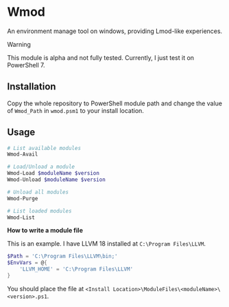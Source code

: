 # Wmod
An environment manage tool on windows, providing Lmod-like experiences.

> [!WARNING]
> This module is alpha and not fully tested. Currently, I just test it on PowerShell 7.

## Installation
Copy the whole repository to PowerShell module path and change the value of `Wmod_Path` in `wmod.psm1` to your install location.

## Usage

```powershell
# List available modules
Wmod-Avail

# Load/Unload a module
Wmod-Load $moduleName $version
Wmod-Unload $moduleName $version

# Unload all modules
Wmod-Purge

# List loaded modules
Wmod-List
```

**How to write a module file**

This is an example. I have LLVM 18 installed at `C:\Program Files\LLVM`.

```powershell
$Path = 'C:\Program Files\LLVM\bin;'
$EnvVars = @{
    'LLVM_HOME' = 'C:\Program Files\LLVM'
}
```

You should place the file at `<Install Location>\ModuleFiles\<moduleName>\<version>.ps1`.
